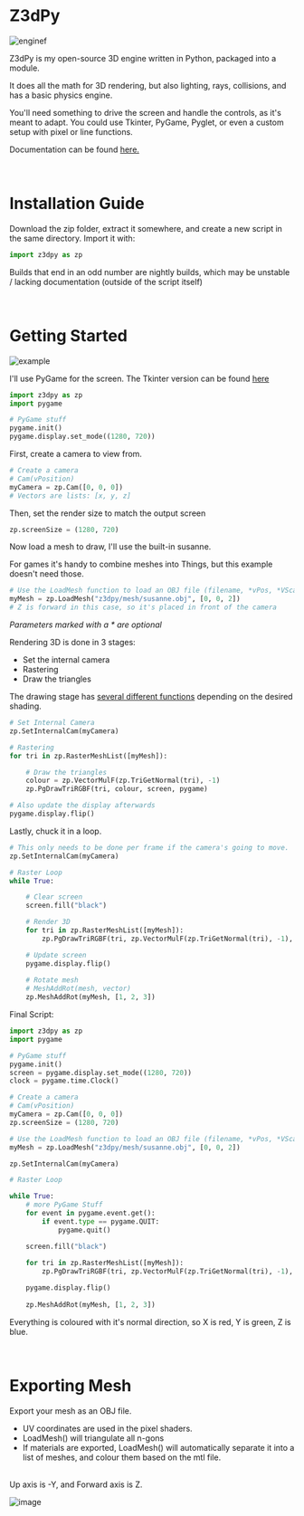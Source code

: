 # Z3dPy
![enginef](https://github.com/ZackWilde27/Z3dPy/assets/115175938/072e0f64-a536-4ae9-bc7e-60f542c3f950)

Z3dPy is my open-source 3D engine written in Python, packaged into a module.

It does all the math for 3D rendering, but also lighting, rays, collisions, and has a basic physics engine.

You'll need something to drive the screen and handle the controls, as it's meant to adapt. You could use Tkinter, PyGame, Pyglet, or even a custom setup with pixel or line functions.

Documentation can be found <a href="https://github.com/ZackWilde27/pythonRasterizer/wiki">here.</a>

<br>

# Installation Guide

Download the zip folder, extract it somewhere, and create a new script in the same directory. Import it with:
```python
import z3dpy as zp
```

Builds that end in an odd number are nightly builds, which may be unstable / lacking documentation (outside of the script itself)

<br>

# Getting Started

![example](https://github.com/ZackWilde27/Z3dPy/assets/115175938/49541f9d-d88c-491c-934f-5e22b65402b2)

I'll use PyGame for the screen. The Tkinter version can be found <a href="https://github.com/ZackWilde27/Z3dPy/wiki/Tkinter">here</a>

```python
import z3dpy as zp
import pygame

# PyGame stuff
pygame.init()
pygame.display.set_mode((1280, 720))
```

First, create a camera to view from.

```python
# Create a camera
# Cam(vPosition)
myCamera = zp.Cam([0, 0, 0])
# Vectors are lists: [x, y, z]
```

Then, set the render size to match the output screen

```python
zp.screenSize = (1280, 720)
```

Now load a mesh to draw, I'll use the built-in susanne.

For games it's handy to combine meshes into Things, but this example doesn't need those.

```python
# Use the LoadMesh function to load an OBJ file (filename, *vPos, *VScale)
myMesh = zp.LoadMesh("z3dpy/mesh/susanne.obj", [0, 0, 2])
# Z is forward in this case, so it's placed in front of the camera
```
*Parameters marked with a * are optional*

Rendering 3D is done in 3 stages:
- Set the internal camera
- Rastering
- Draw the triangles

The drawing stage has <a href="https://github.com/ZackWilde27/Z3dPy/wiki/Drawing-Triangles">several different functions</a> depending on the desired shading.

```python
# Set Internal Camera
zp.SetInternalCam(myCamera)

# Rastering
for tri in zp.RasterMeshList([myMesh]):

    # Draw the triangles
    colour = zp.VectorMulF(zp.TriGetNormal(tri), -1)
    zp.PgDrawTriRGBF(tri, colour, screen, pygame)

# Also update the display afterwards
pygame.display.flip()
```

Lastly, chuck it in a loop.

```python
# This only needs to be done per frame if the camera's going to move.
zp.SetInternalCam(myCamera)

# Raster Loop
while True:

    # Clear screen
    screen.fill("black")

    # Render 3D
    for tri in zp.RasterMeshList([myMesh]):
        zp.PgDrawTriRGBF(tri, zp.VectorMulF(zp.TriGetNormal(tri), -1), screen, pygame)

    # Update screen
    pygame.display.flip()
    
    # Rotate mesh
    # MeshAddRot(mesh, vector)
    zp.MeshAddRot(myMesh, [1, 2, 3])
```

Final Script:

```python
import z3dpy as zp
import pygame

# PyGame stuff
pygame.init()
screen = pygame.display.set_mode((1280, 720))
clock = pygame.time.Clock()

# Create a camera
# Cam(vPosition)
myCamera = zp.Cam([0, 0, 0])
zp.screenSize = (1280, 720)

# Use the LoadMesh function to load an OBJ file (filename, *vPos, *VScale)
myMesh = zp.LoadMesh("z3dpy/mesh/susanne.obj", [0, 0, 2])

zp.SetInternalCam(myCamera)

# Raster Loop

while True:
    # more PyGame Stuff
    for event in pygame.event.get():
        if event.type == pygame.QUIT:
            pygame.quit()

    screen.fill("black")
    
    for tri in zp.RasterMeshList([myMesh]):
        zp.PgDrawTriRGBF(tri, zp.VectorMulF(zp.TriGetNormal(tri), -1), screen, pygame)

    pygame.display.flip()
    
    zp.MeshAddRot(myMesh, [1, 2, 3])
```

Everything is coloured with it's normal direction, so X is red, Y is green, Z is blue.

<br>

# Exporting Mesh

Export your mesh as an OBJ file.
- UV coordinates are used in the pixel shaders.
- LoadMesh() will triangulate all n-gons
- If materials are exported, LoadMesh() will automatically separate it into a list of meshes, and colour them based on the mtl file.
<br>
Up axis is -Y, and Forward axis is Z.

![image](https://user-images.githubusercontent.com/115175938/235002154-62bb03ad-13f3-4084-b410-aa0074553865.png)

<br>
